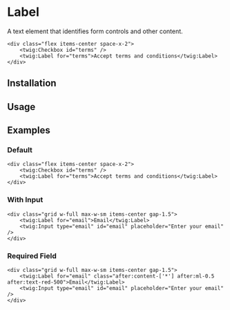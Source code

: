 # Label

A text element that identifies form controls and other content.

```twig {"preview":true}
<div class="flex items-center space-x-2">
    <twig:Checkbox id="terms" />
    <twig:Label for="terms">Accept terms and conditions</twig:Label>
</div>
```

## Installation

<!-- Placeholder: Installation -->

## Usage

<!-- Placeholder: Usage -->

## Examples

### Default

```twig {"preview":true}
<div class="flex items-center space-x-2">
    <twig:Checkbox id="terms" />
    <twig:Label for="terms">Accept terms and conditions</twig:Label>
</div>
```

### With Input

```twig {"preview":true}
<div class="grid w-full max-w-sm items-center gap-1.5">
    <twig:Label for="email">Email</twig:Label>
    <twig:Input type="email" id="email" placeholder="Enter your email" />
</div>
```

### Required Field

```twig {"preview":true}
<div class="grid w-full max-w-sm items-center gap-1.5">
    <twig:Label for="email" class="after:content-['*'] after:ml-0.5 after:text-red-500">Email</twig:Label>
    <twig:Input type="email" id="email" placeholder="Enter your email" />
</div>
```
